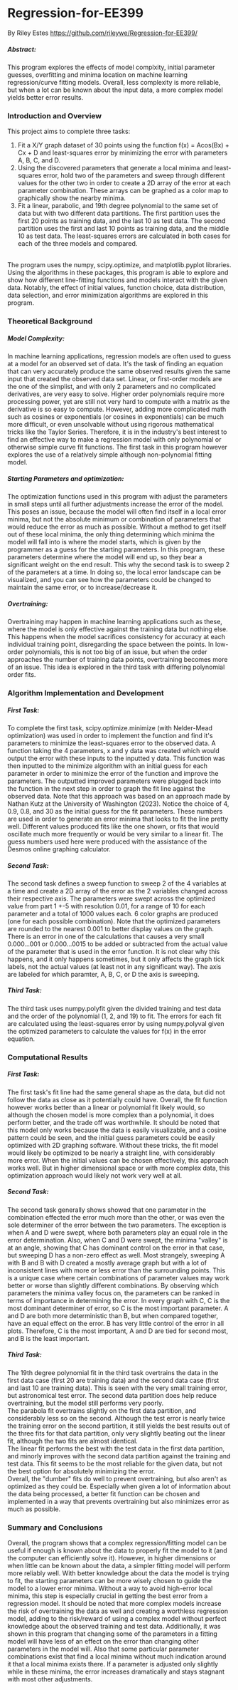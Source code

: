 # Regression-for-EE399
By Riley Estes
https://github.com/rileywe/Regression-for-EE399/
##### Abstract:
This program explores the effects of model complxity, initial parameter guesses, overfitting and minima location on machine learning regression/curve fitting models. Overall, less complexity is more reliable, but when a lot can be known about the input data, a more complex model yields better error results.

### Introduction and Overview
This project aims to complete three tasks:<br>
<ol>
  <li>Fit a X/Y graph dataset of 30 points using the function f(x) = Acos(Bx) + Cx + D and least-squares error by minimizing the error with parameters A, B, C, and D.</li>
  <li>Using the discovered parameters that generate a local minima and least-squares error, hold two of the parameters and sweep through different values for the other two in order to create a 2D array of the error at each parameter combination. These arrays can be graphed as a color map to graphically show the nearby minima.</li>
  <li>Fit a linear, parabolic, and 19th degree polynomial to the same set of data but with two different data partitions. The first partition uses the first 20 points as training data, and the last 10 as test data. The second partition uses the first and last 10 points as training data, and the middle 10 as test data. The least-squares errors are calculated in both cases for each of the three models and compared.</li>
</ol>
<br>
The program uses the numpy, scipy.optimize, and matplotlib.pyplot libraries. 
Using the algorithms in these packages, this program is able to explore and show how different line-fitting functions and models interact with the given data. Notably, the effect of initial values, function choice, data distribution, data selection, and error minimization algorithms are explored in this program.

### Theoretical Background
##### Model Complexity: 
In machine learning applications, regression models are often used to guess at a model for an observed set of data. It's the task of finding an equation that can very accurately produce the same observed results given the same input that created the observed data set. Linear, or first-order models are the one of the simplist, and with only 2 parameters and no complicated derivatives, are very easy to solve. Higher order polynomials require more processing power, yet are still not very hard to compute with a matrix as the derivative is so easy to compute. However, adding more complicated math such as cosines or exponentials (or cosines in exponentials) can be much more difficult, or even unsolvable without using rigorous mathematical tricks like the Taylor Series. Therefore, it is in the industry's best interest to find an effective way to make a regression model with only polynomial or otherwise simple curve fit functions. The first task in this program however explores the use of a relatively simple although non-polynomial fitting model.<br>
##### Starting Parameters and optimization:
The optimization functions used in this program with adjust the parameters in small steps until all further adjustments increase the error of the model. This poses an issue, because the model will often find itself in a local error minima, but not the absolute minimum or combination of parameters that would reduce the error as much as possible. Without a method to get itself out of these local minima, the only thing determining which minima the model will fall into is where the model starts, which is given by the programmer as a guess for the starting parameters. In this program, these parameters determine where the model will end up, so they bear a significant weight on the end result. This why the second task is to sweep 2 of the parameters at a time. In doing so, the local error landscape can be visualized, and you can see how the parameters could be changed to maintain the same error, or to increase/decrease it. <br>
##### Overtraining: 
Overtraining may happen in machine learning applications such as these, where the model is only effective against the training data but nothing else. This happens when the model sacrifices consistency for accuracy at each individual training point, disregarding the space between the points. In low-order polynomials, this is not too big of an issue, but when the order approaches the number of training data points, overtraining becomes more of an issue. This idea is explored in the third task with differing polynomial order fits. 

### Algorithm Implementation and Development
##### First Task:
To complete the first task, scipy.optimize.minimize (with Nelder-Mead optimization) was used in order to implement the function and find it's parameters to minimize the least-squares error to the observed data. A function taking the 4 parameters, x and y data was created which would output the error with these inputs to the inputted y data. This function was then inputted to the minimize algorithm with an initial guess for each parameter in order to minimize the error of the function and improve the parameters. The outputted improved parameters were plugged back into the function in the next step in order to graph the fit line against the observed data. Note that this approach was based on an approach made by Nathan Kutz at the University of Washington (2023). Notice the choice of 4, 0.9, 0.8, and 30 as the initial guess for the fit parameters. These numbers are used in order to generate an error minima that looks to fit the line pretty well. Different values produced fits like the one shown, or fits that would oscillate much more frequently or would be very similar to a linear fit. The guess numbers used here were produced with the assistance of the Desmos online graphing calculator. <br>
##### Second Task: 
The second task defines a sweep function to sweep 2 of the 4 variables at a time and create a 2D array of the error as the 2 variables changed across their respective axis. The parameters were swept across the optimized value from part 1 +-5 with resolution 0.01, for a range of 10 for each parameter and a total of 1000 values each. 6 color graphs are produced (one for each possible combination). Note that the optimized parameters are rounded to the nearest 0.001 to better display values on the graph. There is an error in one of the calculations that causes a very small 0.000...001 or 0.000...0015 to be added or subtracted from the actual value of the parameter that is used in the error function. It is not clear why this happens, and it only happens sometimes, but it only affects the graph tick labels, not the actual values (at least not in any significant way). The axis are labeled for which paramter, A, B, C, or D the axis is sweeping. <br>
##### Third Task: 
The third task uses numpy.polyfit given the divided training and test data and the order of the polynomial (1, 2, and 19) to fit. The errors for each fit are calculated using the least-squares error by using numpy.polyval given the optimized parameters to calculate the values for f(x) in the error equation. 

### Computational Results
##### First Task: 
The first task's fit line had the same general shape as the data, but did not follow the data as close as it potentially could have. Overall, the fit function however works better than a linear or polynomial fit likely would, so although the chosen model is more complex than a polynomial, it does perform better, and the trade off was worthwhile. It should be noted that this model only works because the data is easily visualizable, and a cosine pattern could be seen, and the initial guess parameters could be easily optimized with 2D graphing software. Without these tricks, the fit model would likely be optimized to be nearly a straight line, with considerably more error. When the initial values can be chosen effectively, this approach works well. But in higher dimensional space or with more complex data, this optimization approach would likely not work very well at all. 
##### Second Task: 
The second task generally shows showed that one parameter in the combination effected the error much more than the other, or was even the sole determiner of the error between the two parameters. The exception is when A and D were swept, where both parameters play an equal role in the error determination. Also, when C and D were swept, the minima "valley" is at an angle, showing that C has dominant control on the error in that case, but sweeping D has a non-zero effect as well. Most strangely, sweeping A with B and B with D created a mostly average graph but with a lot of inconsistent lines with more or less error than the surrounding points. This is a unique case where certain combinations of parameter values may work better or worse than slightly different combinations. By observing which parameters the minima valley focus on, the parameters can be ranked in terms of importance in determining the error. In every graph with C, C is the most dominant determiner of error, so C is the most important parameter. A and D are both more deterministic than B, but when compared together, have an equal effect on the error. B has very little control of the error in all plots. Therefore, C is the most important, A and D are tied for second most, and B is the least important. 
##### Third Task: 
The 19th degree polynomial fit in the third task overtrains the data in the first data case (first 20 are training data) and the second data case (first and last 10 are training data). This is seen with the very small training error, but astronomical test error. The second data partition does help reduce overtraining, but the model still performs very poorly. <br>
The parabola fit overtrains slightly on the first data partition, and considerably less so on the second. Although the test error is nearly twice the training error on the second partition, it still yields the best results out of the three fits for that data partition, only very slightly beating out the linear fit, although the two fits are almost identical. <br>
The linear fit performs the best with the test data in the first data partition, and minorly improves with the second data partition against the training and test data. This fit seems to be the most reliable for the given data, but not the best option for absolutely minimizing the error. <br>
Overall, the "dumber" fits do well to prevent overtraining, but also aren't as optimized as they could be. Especially when given a lot of information about the data being processed, a better fit function can be chosen and implemented in a way that prevents overtraining but also minimizes error as much as possible. 

### Summary and Conclusions
Overall, the program shows that a complex regression/fitting model can be useful if enough is known about the data to properly fit the model to it (and the computer can efficiently solve it). However, in higher dimensions or when little can be known about the data, a simpler fitting model will perform more reliably well. With better knowledge about the data the model is trying to fit, the starting parameters can be more wisely chosen to guide the model to a lower error minima. Without a way to avoid high-error local minima, this step is especially crucial in getting the best error from a regression model. It should be noted that more complex models increase the risk of overtraining the data as well and creating a worthless regression model, adding to the risk/reward of using a complex model without perfect knowledge about the observed training and test data. Additionally, it was shown in this program that changing some of the parameters in a fitting model will have less of an effect on the error than changing other parameters in the model will. Also that some particular parameter combinations exist that find a local minima without much indication around it that a local minima exists there. If a parameter is adjusted only slightly while in these minima, the error increases dramatically and stays stagnant with most other adjustments. 
